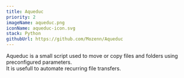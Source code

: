 ```yaml
---
title: Aqueduc
priority: 2
imageName: aqueduc.png
iconName: aqueduc-icon.svg
stack: Python
githubUrl: https://github.com/Mozenn/Aqueduc
---
```


Aqueduc is a small script used to move or copy files and folders using preconfigured parameters.  
It is usefull to automate recurring file transfers.
